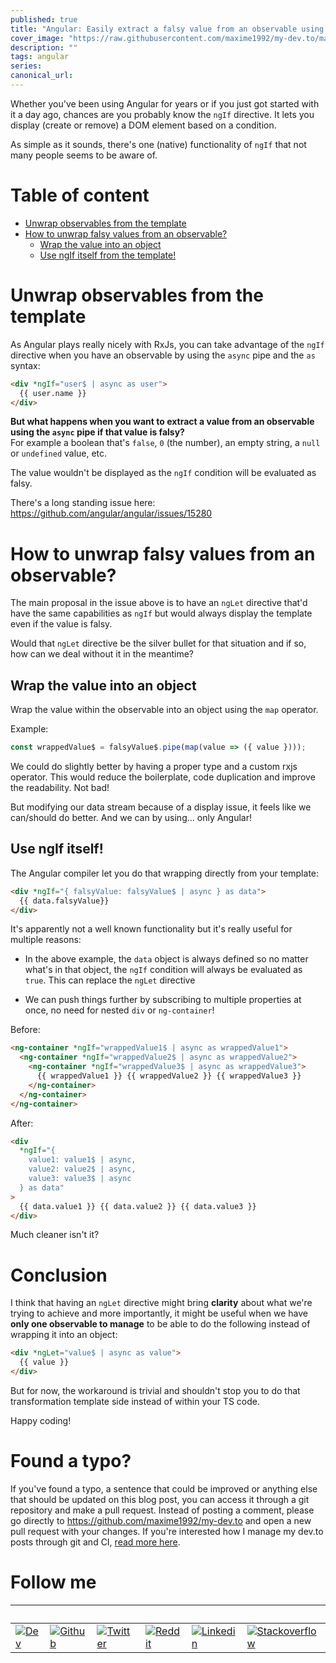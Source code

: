 ```yaml
---
published: true
title: "Angular: Easily extract a falsy value from an observable using the async pipe ?"
cover_image: "https://raw.githubusercontent.com/maxime1992/my-dev.to/master/blog-posts/angular-easily-extract-a-falsy-value-from-an-observable-using-the-async-pipe/assets/cover-horror-face.png"
description: ""
tags: angular
series:
canonical_url:
---
```


Whether you've been using Angular for years or if you just got started with it a day ago, chances are you probably know the `ngIf` directive. It lets you display (create or remove) a DOM element based on a condition.

As simple as it sounds, there's one (native) functionality of `ngIf` that not many people seems to be aware of.

# Table of content

- [Unwrap observables from the template](#unwrap-observables-from-the-template)
- [How to unwrap falsy values from an observable?](#how-to-unwrap-falsy-values-from-an-observable)
  - [Wrap the value into an object](#wrap-the-value-into-an-object)
  - [Use ngIf itself from the template!](#use-ng-if-itself-from-the-template)

# Unwrap observables from the template

As Angular plays really nicely with RxJs, you can take advantage of the `ngIf` directive when you have an observable by using the `async` pipe and the `as` syntax:

```html
<div *ngIf="user$ | async as user">
  {{ user.name }}
</div>
```

**But what happens when you want to extract a value from an observable using the `async` pipe if that value is falsy?**  
For example a boolean that's `false`, `0` (the number), an empty string, a `null` or `undefined` value, etc.

The value wouldn't be displayed as the `ngIf` condition will be evaluated as falsy.

There's a long standing issue here: https://github.com/angular/angular/issues/15280

# How to unwrap falsy values from an observable?

The main proposal in the issue above is to have an `ngLet` directive that'd have the same capabilities as `ngIf` but would always display the template even if the value is falsy.

Would that `ngLet` directive be the silver bullet for that situation and if so, how can we deal without it in the meantime?

## Wrap the value into an object

Wrap the value within the observable into an object using the `map` operator.

Example:

```ts
const wrappedValue$ = falsyValue$.pipe(map(value => ({ value })));
```

We could do slightly better by having a proper type and a custom rxjs operator. This would reduce the boilerplate, code duplication and improve the readability. Not bad!

But modifying our data stream because of a display issue, it feels like we can/should do better. And we can by using... only Angular!

## Use ngIf itself!

The Angular compiler let you do that wrapping directly from your template:

```html
<div *ngIf="{ falsyValue: falsyValue$ | async } as data">
  {{ data.falsyValue}}
</div>
```

It's apparently not a well known functionality but it's really useful for multiple reasons:

- In the above example, the `data` object is always defined so no matter what's in that object, the `ngIf` condition will always be evaluated as `true`. This can replace the `ngLet` directive

* We can push things further by subscribing to multiple properties at once, no need for nested `div` or `ng-container`!

Before:

```html
<ng-container *ngIf="wrappedValue1$ | async as wrappedValue1">
  <ng-container *ngIf="wrappedValue2$ | async as wrappedValue2">
    <ng-container *ngIf="wrappedValue3$ | async as wrappedValue3">
      {{ wrappedValue1 }} {{ wrappedValue2 }} {{ wrappedValue3 }}
    </ng-container>
  </ng-container>
</ng-container>
```

After:

```html
<div
  *ngIf="{
    value1: value1$ | async,
    value2: value2$ | async,
    value3: value3$ | async
  } as data"
>
  {{ data.value1 }} {{ data.value2 }} {{ data.value3 }}
</div>
```

Much cleaner isn't it?

# Conclusion

I think that having an `ngLet` directive might bring **clarity** about what we're trying to achieve and more importantly, it might be useful when we have **only one observable to manage** to be able to do the following instead of wrapping it into an object:

```html
<div *ngLet="value$ | async as value">
  {{ value }}
</div>
```

But for now, the workaround is trivial and shouldn't stop you to do that transformation template side instead of within your TS code.

Happy coding!

# Found a typo?

If you've found a typo, a sentence that could be improved or anything else that should be updated on this blog post, you can access it through a git repository and make a pull request. Instead of posting a comment, please go directly to https://github.com/maxime1992/my-dev.to and open a new pull request with your changes. If you're interested how I manage my dev.to posts through git and CI, [read more here](https://dev.to/maxime1992/manage-your-dev-to-blog-posts-from-a-git-repo-and-use-continuous-deployment-to-auto-publish-update-them-143j).

# Follow me

| &nbsp;                                                                                                                              | &nbsp;                                                                                                                                           | &nbsp;                                                                                                                                               | &nbsp;                                                                                                                                                    | &nbsp;                                                                                                                                                                | &nbsp;                                                                                                                                                                                     |
| ----------------------------------------------------------------------------------------------------------------------------------- | ------------------------------------------------------------------------------------------------------------------------------------------------ | ---------------------------------------------------------------------------------------------------------------------------------------------------- | --------------------------------------------------------------------------------------------------------------------------------------------------------- | --------------------------------------------------------------------------------------------------------------------------------------------------------------------- | ------------------------------------------------------------------------------------------------------------------------------------------------------------------------------------------ |
| [![Dev](https://raw.githubusercontent.com/maxime1992/my-dev.to/master/shared-assets/dev-logo.png 'Dev')](https://dev.to/maxime1992) | [![Github](https://raw.githubusercontent.com/maxime1992/my-dev.to/master/shared-assets/github-logo.png 'Github')](https://github.com/maxime1992) | [![Twitter](https://raw.githubusercontent.com/maxime1992/my-dev.to/master/shared-assets/twitter-logo.png 'Twitter')](https://twitter.com/maxime1992) | [![Reddit](https://raw.githubusercontent.com/maxime1992/my-dev.to/master/shared-assets/reddit-logo.png 'Reddit')](https://www.reddit.com/user/maxime1992) | [![Linkedin](https://raw.githubusercontent.com/maxime1992/my-dev.to/master/shared-assets/linkedin-logo.png 'Linkedin')](https://www.linkedin.com/in/maximerobert1992) | [![Stackoverflow](https://raw.githubusercontent.com/maxime1992/my-dev.to/master/shared-assets/stackoverflow-logo.png 'Stackoverflow')](https://stackoverflow.com/users/2398593/maxime1992) |
